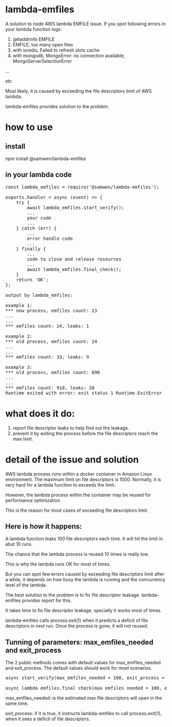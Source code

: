 # lambda-emfiles

A solution to node AWS lambda EMFILE issue. If you spot following errors in your lambda function logs:

1) getaddrinfo EMFILE
2) EMFILE, too many open files
3) with ioredis, Failed to refresh slots cache
4) with mongodb, MongoError: no connection available, MongoServerSelectionError

...

etc

Most likely, it is caused by exceeding the file descriptors limit of AWS lambda. 

lambda-emfiles provides solution to the problem.

# how to use

## install

npm install @samwen/lambda-emfiles

## in your lambda code

<pre>
const lambda_emfiles = require('@samwen/lambda-emfiles');

exports.handler = async (event) => {
    try {
        await lambda_emfiles.start_verify();
        ...
        your code
        ...
    } catch (err) {
        ...
        error handle code
        ...
    } finally {
        ...
        code to close and release resources
        ... 
        await lambda_emfiles.final_check();
    }
    return 'OK';
};

output by lambda_emfiles:

example 1:
*** new process, emfiles count: 23
...
...
*** emfiles count: 24, leaks: 1

example 2:
*** old process, emfiles count: 24
...
...
*** emfiles count: 33, leaks: 9

example 3:
*** old process, emfiles count: 890
...
...
*** emfiles count: 910, leaks: 20
Runtime exited with error: exit status 1 Runtime.ExitError
</pre>

# what does it do:

1) report file descriptor leaks to help find out the leakage.
2) prevent it by exiting the process before the file descriptors reach the max limit.

# detail of the issue and solution

AWS lambda process runs within a docker container in Amazon Linux environment. The maximum limit on file descriptors is 1000. Normally, it is very hard for a lambda function to exceeds the limit.

However, the lambda process within the container may be reused for performance optimization.

This is the reason for most cases of exceeding file descriptors limit. 

## Here is how it happens:

A lambda function leaks 100 file descriptors each time. It will hit the limit in abut 10 runs.

The chance that the lambda process is reused 10 times is really low. 

This is why the lambda runs OK for most of times. 

But you can spot few errors caused by exceeding file descriptors limit after a while, it depends on how busy the lambda is running and the concurrency level of the lambda.

The best solution to the problem is to fix file descriptor leakage. lambda-emfiles provides report for this. 

It takes time to fix file descriptor leakage, specially it works most of times. 

lambda-emfiles calls process.exit(1) when it predicts a deficit of file descriptors in next run. Once the process is gone, it will not reused.

## Tunning of parameters: max_emfiles_needed and exit_process

The 2 public methods comes with default values for max_emfiles_needed and exit_process. The default values should work for most scenarios.

<pre>
async start_verify(max_emfiles_needed = 100, exit_process = false)

async lambda_emfiles.final_check(max_emfiles_needed = 100, exit_process = true)
</pre>

max_emfiles_needed: is the estimated max file descriptors will open in the same time.

exit_process: if it is true, it instructs lambda-emfiles to call process.exit(1), when it sees a deficit of file descriptors.